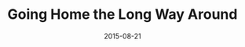 ---
layout: page
title: Going Home the Long Way Around
permalink: /the-long-way-around/
date: 2015-08-21
cover: /assets/img/stories/home/DSCF3682.jpg
---